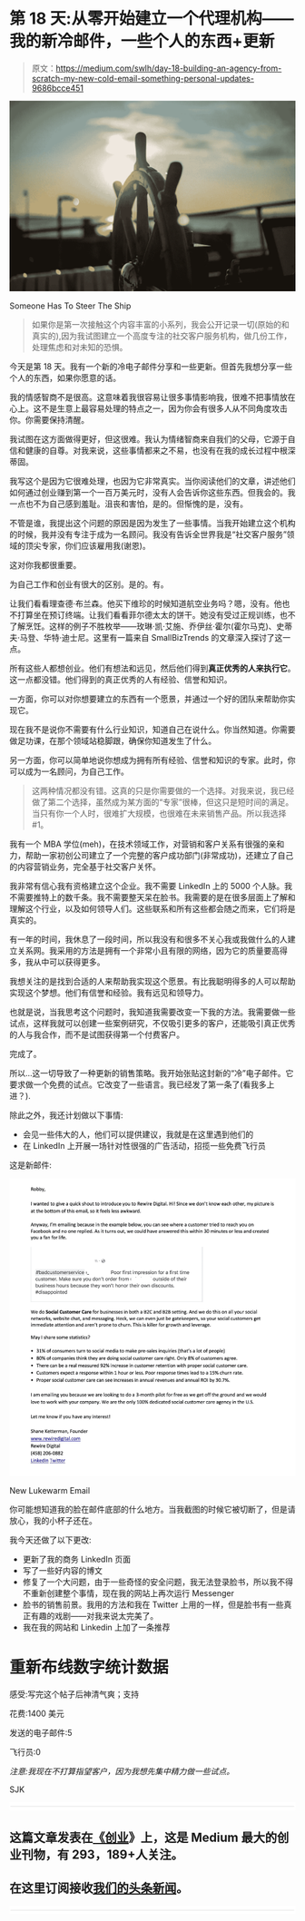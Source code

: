 # 第 18 天:从零开始建立一个代理机构——我的新冷邮件，一些个人的东西+更新

> 原文：<https://medium.com/swlh/day-18-building-an-agency-from-scratch-my-new-cold-email-something-personal-updates-9686bcce451>

![](img/04f1a7994758c18755ee465a7520108b.png)

Someone Has To Steer The Ship

> 如果你是第一次接触这个内容丰富的小系列，我会公开记录一切(原始的和真实的),因为我试图建立一个高度专注的社交客户服务机构，做几份工作，处理焦虑和对未知的恐惧。

今天是第 18 天。我有一个新的冷电子邮件分享和一些更新。但首先我想分享一些个人的东西，如果你愿意的话。

我的情感智商不是很高。这意味着我很容易让很多事情影响我，很难不把事情放在心上。这不是生意上最容易处理的特点之一，因为你会有很多人从不同角度攻击你。你需要保持清醒。

我试图在这方面做得更好，但这很难。我认为情绪智商来自我们的父母，它源于自信和健康的自尊。对我来说，这些事情都来之不易，也没有在我的成长过程中根深蒂固。

我写这个是因为它很难处理，也因为它非常真实。当你阅读他们的文章，讲述他们如何通过创业赚到第一个一百万美元时，没有人会告诉你这些东西。但我会的。我一点也不为自己感到羞耻。沮丧和害怕，是的。但惭愧的是，没有。

不管是谁，我提出这个问题的原因是因为发生了一些事情。当我开始建立这个机构的时候，我并没有专注于成为一名顾问。我没有告诉全世界我是“社交客户服务”领域的顶尖专家，你们应该雇用我(谢恩)。

这对你我都很重要。

为自己工作和创业有很大的区别。是的。有。

让我们看看理查德·布兰森。他买下维珍的时候知道航空业务吗？嗯，没有。他也不打算坐在预订终端。让我们看看菲尔德太太的饼干。她没有受过正规训练，也不了解烹饪。这样的例子不胜枚举——玫琳·凯·艾施、乔伊丝·霍尔(霍尔马克)、史蒂夫·马登、华特·迪士尼。这里有一篇来自 SmallBizTrends 的文章深入探讨了这一点。

所有这些人都想创业。他们有想法和远见，然后他们得到**真正优秀的人来执行它**。这一点都没错。他们得到的真正优秀的人有经验、信誉和知识。

一方面，你可以对你想要建立的东西有一个愿景，并通过一个好的团队来帮助你实现它。

现在我不是说你不需要有什么行业知识，知道自己在说什么。你当然知道。你需要做足功课，在那个领域站稳脚跟，确保你知道发生了什么。

另一方面，你可以简单地说你想成为拥有所有经验、信誉和知识的专家。此时，你可以成为一名顾问，为自己工作。

> 这两种情况都没有错。这真的只是你需要做的一个选择。对我来说，我已经做了第二个选择，虽然成为某方面的“专家”很棒，但这只是短时间的满足。当只有你一个人时，很难扩大规模，也很难在未来销售产品。所以我选择#1。

我有一个 MBA 学位(meh)，在技术领域工作，对营销和客户关系有很强的亲和力，帮助一家初创公司建立了一个完整的客户成功部门(非常成功)，还建立了自己的内容营销业务，完全基于社交客户关怀。

我非常有信心我有资格建立这个企业。我不需要 LinkedIn 上的 5000 个人脉。我不需要推特上的数千条。我不需要整天呆在脸书。我需要的是在很多层面上了解和理解这个行业，以及如何领导人们。这些联系和所有这些都会随之而来，它们将是真实的。

有一年的时间，我休息了一段时间，所以我没有和很多不关心我或我做什么的人建立关系网。我采用的方法是拥有一个非常小且有限的网络，因为它的质量要高得多，我从中可以获得更多。

我想关注的是找到合适的人来帮助我实现这个愿景。有比我聪明得多的人可以帮助实现这个梦想。他们有信誉和经验。我有远见和领导力。

也就是说，当我思考这个问题时，我知道我需要改变一下我的方法。我需要做一些试点，这样我就可以创建一些案例研究，不仅吸引更多的客户，还能吸引真正优秀的人与我合作，而不是试图获得第一个付费客户。

完成了。

所以…这一切导致了一种更新的销售策略。我开始张贴这封新的“冷”电子邮件。它要求做一个免费的试点。它改变了一些语言。我已经发了第一条了(看我多上进？).

除此之外，我还计划做以下事情:

*   会见一些伟大的人，他们可以提供建议，我就是在这里遇到他们的
*   在 LinkedIn 上开展一场针对性很强的广告活动，招揽一些免费飞行员

这是新邮件:

![](img/23c0fa9d6098f5ad2b0369fbf6974ff1.png)

New Lukewarm Email

你可能想知道我的脸在邮件底部的什么地方。当我截图的时候它被切断了，但是请放心，我的小杯子还在。

我今天还做了以下更改:

*   更新了我的商务 LinkedIn 页面
*   写了一些好内容的博文
*   修复了一个大问题，由于一些奇怪的安全问题，我无法登录脸书，所以我不得不重新创建整个事情，现在我的网站上再次运行 Messenger
*   脸书的销售前景。我用的方法和我在 Twitter 上用的一样，但是脸书有一些真正有趣的戏剧——对我来说太完美了。
*   我在我的网站和 Linkedin 上加了一条推荐

# **重新布线数字统计数据**

感受:写完这个帖子后神清气爽；支持

花费:1400 美元

发送的电子邮件:5

飞行员:0

*注意:我现在不打算指望客户，因为我想先集中精力做一些试点。*

SJK

![](img/731acf26f5d44fdc58d99a6388fe935d.png)

## 这篇文章发表在[《创业](https://medium.com/swlh)》上，这是 Medium 最大的创业刊物，有 293，189+人关注。

## 在这里订阅接收[我们的头条新闻](http://growthsupply.com/the-startup-newsletter/)。

![](img/731acf26f5d44fdc58d99a6388fe935d.png)